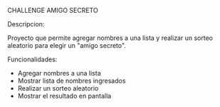 CHALLENGE AMIGO SECRETO

Descripcion:

Proyecto que permite agregar nombres a una lista y realizar un sorteo aleatorio para elegir un "amigo secreto".

Funcionalidades:

- Agregar nombres a una lista
- Mostrar lista de nombres ingresados
- Realizar un sorteo aleatorio
- Mostrar el resultado en pantalla
